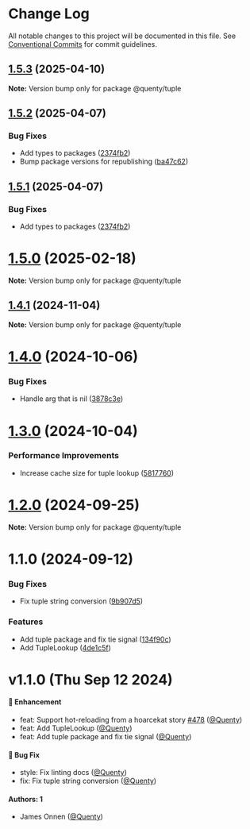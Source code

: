 # Change Log

All notable changes to this project will be documented in this file.
See [Conventional Commits](https://conventionalcommits.org) for commit guidelines.

## [1.5.3](https://github.com/Quenty/NevermoreEngine/compare/@quenty/tuple@1.5.2...@quenty/tuple@1.5.3) (2025-04-10)

**Note:** Version bump only for package @quenty/tuple





## [1.5.2](https://github.com/Quenty/NevermoreEngine/compare/@quenty/tuple@1.5.0...@quenty/tuple@1.5.2) (2025-04-07)


### Bug Fixes

* Add types to packages ([2374fb2](https://github.com/Quenty/NevermoreEngine/commit/2374fb2b043cfbe0e9b507b3316eec46a4e353a0))
* Bump package versions for republishing ([ba47c62](https://github.com/Quenty/NevermoreEngine/commit/ba47c62e32170bf74377b0c658c60b84306dc294))





## [1.5.1](https://github.com/Quenty/NevermoreEngine/compare/@quenty/tuple@1.5.0...@quenty/tuple@1.5.1) (2025-04-07)


### Bug Fixes

* Add types to packages ([2374fb2](https://github.com/Quenty/NevermoreEngine/commit/2374fb2b043cfbe0e9b507b3316eec46a4e353a0))





# [1.5.0](https://github.com/Quenty/NevermoreEngine/compare/@quenty/tuple@1.4.1...@quenty/tuple@1.5.0) (2025-02-18)

**Note:** Version bump only for package @quenty/tuple





## [1.4.1](https://github.com/Quenty/NevermoreEngine/compare/@quenty/tuple@1.4.0...@quenty/tuple@1.4.1) (2024-11-04)

**Note:** Version bump only for package @quenty/tuple





# [1.4.0](https://github.com/Quenty/NevermoreEngine/compare/@quenty/tuple@1.3.0...@quenty/tuple@1.4.0) (2024-10-06)


### Bug Fixes

* Handle arg that is nil ([3878c3e](https://github.com/Quenty/NevermoreEngine/commit/3878c3e8cb90df650d569abfbc5b5d96b09bdb62))





# [1.3.0](https://github.com/Quenty/NevermoreEngine/compare/@quenty/tuple@1.2.0...@quenty/tuple@1.3.0) (2024-10-04)


### Performance Improvements

* Increase cache size for tuple lookup ([5817760](https://github.com/Quenty/NevermoreEngine/commit/5817760b869500376f5654dfd312c2fdca2cef36))





# [1.2.0](https://github.com/Quenty/NevermoreEngine/compare/@quenty/tuple@1.1.0...@quenty/tuple@1.2.0) (2024-09-25)

**Note:** Version bump only for package @quenty/tuple





# 1.1.0 (2024-09-12)


### Bug Fixes

* Fix tuple string conversion ([9b907d5](https://github.com/Quenty/NevermoreEngine/commit/9b907d5d068e2b73fb9de6a8aef89504b30ccb22))


### Features

* Add tuple package and fix tie signal ([134f90c](https://github.com/Quenty/NevermoreEngine/commit/134f90c03b265b9d2232198475ca27f4d5e87071))
* Add TupleLookup ([4de1c5f](https://github.com/Quenty/NevermoreEngine/commit/4de1c5fcd226fdcb5f23f26cd0b3ec31005a5330))





# v1.1.0 (Thu Sep 12 2024)

#### 🚀 Enhancement

- feat: Support hot-reloading from a hoarcekat story [#478](https://github.com/Quenty/NevermoreEngine/pull/478) ([@Quenty](https://github.com/Quenty))
- feat: Add TupleLookup ([@Quenty](https://github.com/Quenty))
- feat: Add tuple package and fix tie signal ([@Quenty](https://github.com/Quenty))

#### 🐛 Bug Fix

- style: Fix linting docs ([@Quenty](https://github.com/Quenty))
- fix: Fix tuple string conversion ([@Quenty](https://github.com/Quenty))

#### Authors: 1

- James Onnen ([@Quenty](https://github.com/Quenty))
